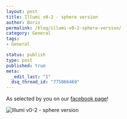 ```yaml
--- 
layout: post
title: Illumi v0-2 - sphere version
author: Boris
permalink: /blog/illumi-v0-2-sphere-version/
category: General
tags: 
- General

status: publish
type: post
published: true
meta: 
  _edit_last: "1"
  dsq_thread_id: "775866469"
---
```


As selected by you on our [facebook page](www.facebook.com/tbideas)!

![](http://www.tbideas.com/blog/wp-content/uploads/2012/07/Illumi_v0-2_sphereP1.jpg "Illumi v0-2 - sphere version")